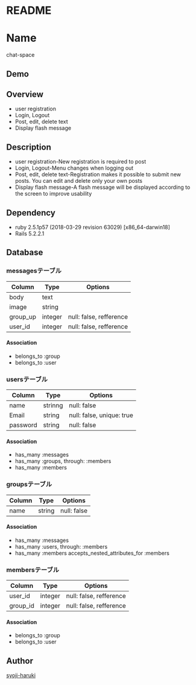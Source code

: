 # README
Name
====
chat-space

## Demo


## Overview
- user registration
- Login, Logout
- Post, edit, delete text
- Display flash message

## Description
- user registration-New registration is required to post
- Login, Logout-Menu changes when logging out
- Post, edit, delete text-Registration makes it possible to submit new posts. You can edit and delete only your own posts
- Display flash message-A flash message will be displayed according to the screen to improve usability

## Dependency
- ruby 2.5.1p57 (2018-03-29 revision 63029) [x86_64-darwin18]
- Rails 5.2.2.1

## Database

### messagesテーブル

|Column|Type|Options|
|------|----|-------|
|body|text||
|image|string||
|group_up|integer|null: false, refference|
|user_id|integer|null: false, refference|

#### Association
- belongs_to :group
- belongs_to :user

### usersテーブル

|Column|Type|Options|
|------|----|-------|
|name|strinng|null: false|
|Email|string|null: false, unique: true|
|password|string|null: false|

#### Association
- has_many :messages
- has_many :groups, through: :members
- has_many :members

### groupsテーブル

|Column|Type|Options|
|------|----|-------|
|name|string|null: false|

#### Association
- has_many :messages
- has_many :users, through: :members
- has_many :members
accepts_nested_attributes_for :members

### membersテーブル

|Column|Type|Options|
|------|----|-------|
|user_id|integer|null: false, refference|
|group_id|integer|null: false, refference|

#### Association
- belongs_to :group
- belongs_to :user

## Author

[syoji-haruki](https://github.com/syoji-haruki)

<!-- # README

This README would normally document whatever steps are necessary to get the
application up and running.

Things you may want to cover:

* Ruby version

* System dependencies

* Configuration

* Database creation

* Database initialization

* How to run the test suite

* Services (job queues, cache servers, search engines, etc.)

* Deployment instructions

* ...
 -->
